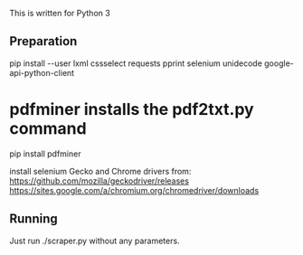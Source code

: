 This is written for Python 3

Preparation
-----------
pip install --user lxml cssselect requests pprint selenium unidecode google-api-python-client

# pdfminer installs the pdf2txt.py command
pip install pdfminer

install selenium Gecko and Chrome drivers from:
https://github.com/mozilla/geckodriver/releases
https://sites.google.com/a/chromium.org/chromedriver/downloads

Running
-------
Just run ./scraper.py without any parameters.
